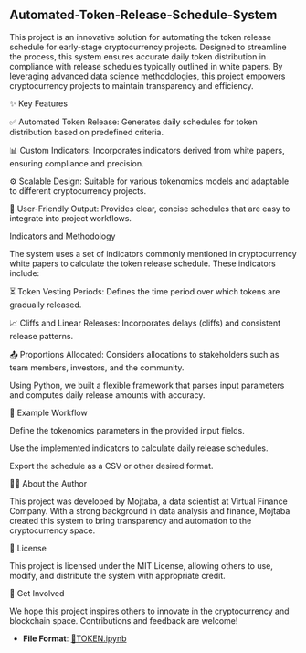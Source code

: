 ## Automated-Token-Release-Schedule-System
This project is an innovative solution for automating the token release schedule for early-stage cryptocurrency projects. Designed to streamline the process, this system ensures accurate daily token distribution in compliance with release schedules typically outlined in white papers. By leveraging advanced data science methodologies, this project empowers cryptocurrency projects to maintain transparency and efficiency.

✨ Key Features

✅ Automated Token Release: Generates daily schedules for token distribution based on predefined criteria.

📊 Custom Indicators: Incorporates indicators derived from white papers, ensuring compliance and precision.

⚙️ Scalable Design: Suitable for various tokenomics models and adaptable to different cryptocurrency projects.

📝 User-Friendly Output: Provides clear, concise schedules that are easy to integrate into project workflows.

 Indicators and Methodology

The system uses a set of indicators commonly mentioned in cryptocurrency white papers to calculate the token release schedule. These indicators include:

⏳ Token Vesting Periods: Defines the time period over which tokens are gradually released.

📈 Cliffs and Linear Releases: Incorporates delays (cliffs) and consistent release patterns.

📤 Proportions Allocated: Considers allocations to stakeholders such as team members, investors, and the community.

Using Python, we built a flexible framework that parses input parameters and computes daily release amounts with accuracy.

🧪 Example Workflow

Define the tokenomics parameters in the provided input fields.

Use the implemented indicators to calculate daily release schedules.

Export the schedule as a CSV or other desired format.

👨‍💻 About the Author

This project was developed by Mojtaba, a data scientist at Virtual Finance Company. With a strong background in data analysis and finance, Mojtaba created this system to bring transparency and automation to the cryptocurrency space.

📜 License

This project is licensed under the MIT License, allowing others to use, modify, and distribute the system with appropriate credit.

🌟 Get Involved

We hope this project inspires others to innovate in the cryptocurrency and blockchain space. Contributions and feedback are welcome!

- **File Format**: [📘TOKEN.ipynb](TOKEN.ipynb)

